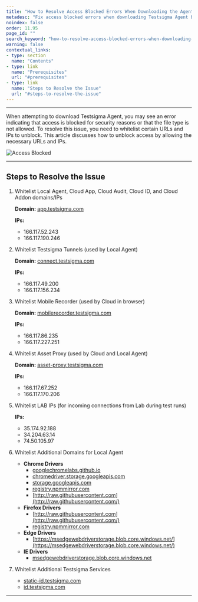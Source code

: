 ```yaml
---
title: "How to Resolve Access Blocked Errors When Downloading the Agent?"
metadesc: "Fix access blocked errors when downloading Testsigma Agent by whitelisting the required URLs and IPs. Learn the steps to resolve the issue."
noindex: false
order: 11.95
page_id: ""
search_keyword: "how-to-resolve-access-blocked-errors-when-downloading-the-agent-?"
warning: false
contextual_links:
- type: section
  name: "Contents"
- type: link
  name: "Prerequisites"
  url: "#prerequisites"
- type: link
  name: "Steps to Resolve the Issue"
  url: "#steps-to-resolve-the-issue"
---
```


---

When attempting to download Testsigma Agent, you may see an error indicating that access is blocked for security reasons or that the file type is not allowed. To resolve this issue, you need to whitelist certain URLs and IPs to unblock. This article discusses how to unblock access by allowing the necessary URLs and IPs.

![Access Blocked](https://s3.amazonaws.com/static-docs.testsigma.com/new_images/projects/agent_troubleshooting/Access_blocked_image.png)

---

## **Steps to Resolve the Issue**

1. Whitelist Local Agent, Cloud App, Cloud Audit, Cloud ID, and Cloud Addon domains/IPs
   
   **Domain:** [app.testsigma.com](http://app.testsigma.com)

   **IPs:** 
     - 166.117.52.243
     - 166.117.190.246

2. Whitelist Testsigma Tunnels (used by Local Agent)

   **Domain:** [connect.testsigma.com](http://connect.testsigma.com)

   **IPs:**
     - 166.117.49.200
     - 166.117.156.234

3. Whitelist Mobile Recorder (used by Cloud in browser)

   **Domain:** [mobilerecorder.testsigma.com](http://mobilerecorder.testsigma.com)

   **IPs:**
     - 166.117.86.235
     - 166.117.227.251

4. Whitelist Asset Proxy (used by Cloud and Local Agent)
 
   **Domain:** [asset-proxy.testsigma.com](http://asset-proxy.testsigma.com)

   **IPs:** 
     - 166.117.67.252
     - 166.117.170.206

5. Whitelist LAB IPs (for incoming connections from Lab during test runs)

   **IPs:**
     - 35.174.92.188
     - 34.204.63.14
     - 74.50.105.97

6. Whitelist Additional Domains for Local Agent
   - **Chrome Drivers**
       - [googlechromelabs.github.io](http://googlechromelabs.github.io)
       - [chromedriver.storage.googleapis.com](http://chromedriver.storage.googleapis.com)
       - [storage.googleapis.com](http://storage.googleapis.com)
       - [registry.npmmirror.com](http://registry.npmmirror.com)
       - [http://raw.githubusercontent.com](http://raw.githubusercontent.com/)
   - **Firefox Drivers**
       - [http://raw.githubusercontent.com](http://raw.githubusercontent.com/)
       - [registry.npmmirror.com](http://registry.npmmirror.com)
   - **Edge Drivers**
       - [https://msedgewebdriverstorage.blob.core.windows.net/](https://msedgewebdriverstorage.blob.core.windows.net/)
   - **IE Drivers**
       - [msedgewebdriverstorage.blob.core.windows.net](http://msedgewebdriverstorage.blob.core.windows.net)

7. Whitelist Additional Testsigma Services
   - [static-id.testsigma.com](static-id.testsigma.com)
   - [id.testsigma.com](http://id.testsigma.com)

---